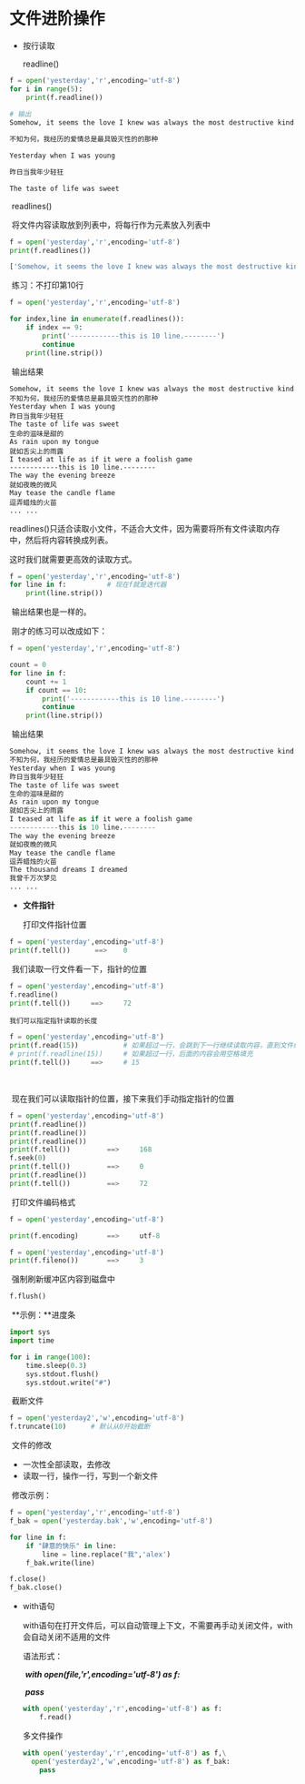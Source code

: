 # 文件进阶操作

* 按行读取

  readline()

```python
f = open('yesterday','r',encoding='utf-8')
for i in range(5):
    print(f.readline())
    
# 输出
Somehow, it seems the love I knew was always the most destructive kind

不知为何，我经历的爱情总是最具毁灭性的的那种

Yesterday when I was young

昨日当我年少轻狂

The taste of life was sweet
```

​	readlines()

​	将文件内容读取放到列表中，将每行作为元素放入列表中

```python
f = open('yesterday','r',encoding='utf-8')
print(f.readlines())

['Somehow, it seems the love I knew was always the most destructive kind\n', '不知为何，我经历的爱情总是最具毁灭性的的那种\n', 'Yesterday when I was young\n',...,]
```

​	练习：不打印第10行

```python
f = open('yesterday','r',encoding='utf-8')

for index,line in enumerate(f.readlines()):
    if index == 9:
        print('------------this is 10 line.--------')
        continue
    print(line.strip())
```

​	输出结果

```shell
Somehow, it seems the love I knew was always the most destructive kind
不知为何，我经历的爱情总是最具毁灭性的的那种
Yesterday when I was young
昨日当我年少轻狂
The taste of life was sweet
生命的滋味是甜的
As rain upon my tongue
就如舌尖上的雨露
I teased at life as if it were a foolish game
------------this is 10 line.--------
The way the evening breeze
就如夜晚的微风
May tease the candle flame
逗弄蜡烛的火苗
...	...

```



​	readlines()只适合读取小文件，不适合大文件，因为需要将所有文件读取内存中，然后将内容转换成列表。

这时我们就需要更高效的读取方式。

```python
f = open('yesterday','r',encoding='utf-8')
for line in f:			# 现在f就是迭代器
    print(line.strip())
```

​	输出结果也是一样的。

​	刚才的练习可以改成如下：

```python
f = open('yesterday','r',encoding='utf-8')

count = 0
for line in f:
    count += 1
    if count == 10:
        print('------------this is 10 line.--------')
        continue
    print(line.strip())
```

​	输出结果

```python
Somehow, it seems the love I knew was always the most destructive kind
不知为何，我经历的爱情总是最具毁灭性的的那种
Yesterday when I was young
昨日当我年少轻狂
The taste of life was sweet
生命的滋味是甜的
As rain upon my tongue
就如舌尖上的雨露
I teased at life as if it were a foolish game
------------this is 10 line.--------
The way the evening breeze
就如夜晚的微风
May tease the candle flame
逗弄蜡烛的火苗
The thousand dreams I dreamed
我曾千万次梦见
...	...

```



* **文件指针**

  打印文件指针位置

```python
f = open('yesterday',encoding='utf-8')
print(f.tell())		 ==> 	0
```

​	我们读取一行文件看一下，指针的位置

```python
f = open('yesterday',encoding='utf-8')
f.readline()
print(f.tell())		==>		72
```

 	我们可以指定指针读取的长度

```python
f = open('yesterday',encoding='utf-8')
print(f.read(15))			# 如果超过一行，会跳到下一行继续读取内容，直到文件结束，或指针的位置停止
# print(f.readline(15))		# 如果超过一行，后面的内容会用空格填充
print(f.tell())		==>		# 15
```

​	

​	现在我们可以读取指针的位置，接下来我们手动指定指针的位置

```python
f = open('yesterday',encoding='utf-8')
print(f.readline())
print(f.readline())
print(f.readline())
print(f.tell())			==>		168
f.seek(0)
print(f.tell())			==>		0
print(f.readline())
print(f.tell())			==>		72
```

​	打印文件编码格式

```python
f = open('yesterday',encoding='utf-8')

print(f.encoding)		==>		utf-8
```



```python
f = open('yesterday',encoding='utf-8')
print(f.fileno())		==>		3
```

​	强制刷新缓冲区内容到磁盘中

```python
f.flush()
```



​	**示例：**进度条

```python
import sys
import time

for i in range(100):
    time.sleep(0.3)
    sys.stdout.flush()
    sys.stdout.write("#")
```

​	截断文件

```python
f = open('yesterday2','w',encoding='utf-8')
f.truncate(10)		# 默认从0开始截断
```



​	文件的修改

* 一次性全部读取，去修改
* 读取一行，操作一行，写到一个新文件

​	修改示例：

```python
f = open('yesterday','r',encoding='utf-8')
f_bak = open('yesterday.bak','w',encoding='utf-8')

for line in f:
    if "肆意的快乐" in line:
        line = line.replace("我",'alex')
    f_bak.write(line)

f.close()
f_bak.close()
```



* with语句

  with语句在打开文件后，可以自动管理上下文，不需要再手动关闭文件，with会自动关闭不适用的文件

  语法形式：

  ​	***with  open(file,'r',encoding='utf-8')   as  f:***

  ​		***pass***

  ```python
  with open('yesterday','r',encoding='utf-8') as f:
      f.read()
  ```

  多文件操作

  ```python
  with open('yesterday','r',encoding='utf-8') as f,\
  	open('yesterday2','w',encoding='utf-8') as f_bak:
      pass
  ```

  ​


